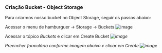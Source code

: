 ### Criação Bucket - Object Storage

Para criarmos nosso bucket no Object Storage, seguir os passos abaixo:

Acessar o menu de hamburguer -> Storage -> Buckets
![image](https://user-images.githubusercontent.com/46925501/163268408-757236d4-3040-4706-87e5-762843e69012.png)

Acessar o tópico <i>Buckets</i> e clicar em </i>Create Bucket<i>
![image](https://user-images.githubusercontent.com/46925501/163268658-0221eefd-18fb-4f7d-ac62-1d797304ecf0.png)
  
Preencher formulário conforme imagem abaixo e clicar em <i>Create</i>
![image](https://user-images.githubusercontent.com/46925501/163268915-7154e569-1921-4233-a13b-ae4d96c93f9d.png)
  

